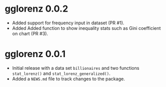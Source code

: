 
# gglorenz 0.0.2

* Added support for frequency input in dataset (PR #1).
* Added Added function to show inequality stats such as Gini coefficient on chart (PR #3).

# gglorenz 0.0.1

* Initial release with a data set `billionaires` and two functions `stat_lorenz()` and `stat_lorenz_generalized()`.
* Added a `NEWS.md` file to track changes to the package.
